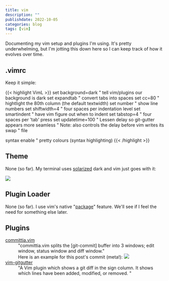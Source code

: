 ```yaml
---
title: vim
description: ""
publishdate: 2022-10-05
categories: blog
tags: [vim]
---
```


<div class="p-summary">
  Documenting my vim setup and plugins I'm using. It's pretty underwhelming,
  but I'm jotting this down here so I can keep track of how it evolves over
  time.
</div>
<!--more-->

<h2>.vimrc</h2>

Keep it simple:

{{< highlight VimL >}}
set background=dark " tell vim/plugins our background is dark
set expandtab       " convert tabs into spaces
set cc=80           " hightlight the 80th column (the default textwidth)
set number          " show line numbers
set shiftwidth=4    " four spaces per indentation level
set smartindent     " have vim figure out when to indent
set tabstop=4       " four spaces per 'tab' press
set updatetime=100  " Lessen delay so git-gutter appears more seamless
                    " Note: also controls the delay before vim writes its swap
                    " file

syntax enable       " pretty colours (syntax highlighting)
{{< /highlight >}}

<h2>Theme</h2>

None (so far). My terminal uses <a
href="https://ethanschoonover.com/solarized/">solarized</a> dark and vim just
goes with it:

<a href="/images/vim/vim.png"><img src="/images/vim/vim.png" /></a>

<h2>Plugin Loader</h2>

None (so far). I use vim's native "<a
href="https://vimhelp.org/usr_05.txt.html#add-package">package</a>" feature.
We'll see if I feel the need for something else later.

<h2>Plugins</h2>

<dl>
  <dt>
    <a href="https://github.com/rhysd/committia.vim">committia.vim</a></dt>
  <dd>
    "committia.vim splits the [git-commit] buffer into 3 windows; edit window,
    status window and diff window."<br /> Here is an example for this post's
    commit (meta!): <a href="/images/vim/committia.vim.png"><img
    src="/images/vim/committia.vim.png" /></a>
  </dd>
  <dt>
    <a href="https://github.com/airblade/vim-gitgutter/">vim-gitgutter</a></dt>
  <dd>
    "A Vim plugin which shows a git diff in the sign column. It shows which
    lines have been added, modified, or removed. "
  </dd>
</dl>

